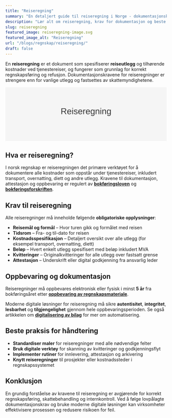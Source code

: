 ```yaml
---
title: "Reiseregning"
summary: "En detaljert guide til reiseregning i Norge - dokumentasjonskrav, skatteregler og praktiske tips for korrekt regnskapsføring og refusjon av reiseutlegg."
description: "Lær alt om reiseregning, krav for dokumentasjon og beste praksis for håndtering av reiseregninger i norsk regnskapsføring."
slug: reiseregning
featured_image: reiseregning-image.svg
featured_image_alt: "Reiseregning"
url: "/blogs/regnskap/reiseregning/"
draft: false
---
```


En **reiseregning** er et dokument som spesifiserer **reiseutlegg** og tilhørende kostnader ved tjenestereiser, og fungerer som grunnlag for korrekt regnskapsføring og refusjon. Dokumentasjonskravene for reiseregninger er strengere enn for vanlige utlegg og fastsettes av skattemyndighetene.

![Hva er reiseregning?](reiseregning-image.svg)

## Hva er reiseregning?

I norsk regnskap er reiseregningen det primære verktøyet for å dokumentere alle kostnader som oppstår under tjenestereiser, inkludert transport, overnatting, diett og andre utlegg. Kravene til dokumentasjon, attestasjon og oppbevaring er regulert av **[bokføringsloven](/blogs/regnskap/hva-er-bokforingsloven "Hva er Bokføringsloven? Komplett Guide til Norsk Bokføringslovgivning")** og **[bokføringsforskriften](/blogs/regnskap/hva-er-bokforingsforskriften "Hva er Bokføringsforskriften? Komplett Guide til Norske Bokføringskrav og Regler")**.

## Krav til reiseregning

Alle reiseregninger må inneholde følgende **obligatoriske opplysninger**:

* **Reisemål og formål** – Hvor turen gikk og formålet med reisen
* **Tidsrom** – Fra- og til-dato for reisen
* **Kostnadsspesifikasjon** – Detaljert oversikt over alle utlegg (for eksempel transport, overnatting, diett)
* **Beløp** – Hvert enkelt utlegg spesifisert med beløp inkludert MVA
* **Kvitteringer** – Originalkvitteringer for alle utlegg over fastsatt grense
* **Attestasjon** – Underskrift eller digital godkjenning fra ansvarlig leder

## Oppbevaring og dokumentasjon

Reiseregninger må oppbevares elektronisk eller fysisk i minst **5 år** fra bokføringsåret etter **[oppbevaring av regnskapsmateriale](/blogs/regnskap/oppbevaring-av-regnskapsmateriale "Oppbevaring av Regnskapsmateriale - Krav, Frister og Beste Praksis i Norge")**.

Moderne digitale løsninger for reiseregning må sikre **autentisitet**, **integritet**, **lesbarhet** og **tilgjengelighet** gjennom hele oppbevaringsperioden. Se også artikkelen om **[digitalisering av bilag](/blogs/regnskap/api-integrasjon-automatisering-regnskap "API-integrasjon og automatisering i regnskap")** for mer om automatisering.

## Beste praksis for håndtering

* **Standardiser maler** for reiseregninger med alle nødvendige felter
* **Bruk digitale verktøy** for skanning av kvitteringer og godkjenningsflyt
* **Implementer rutiner** for innlevering, attestasjon og arkivering
* **Knytt reiseregninger** til prosjekter eller kostnadssteder i regnskapssystemet

## Konklusjon

En grundig forståelse av kravene til reiseregning er avgjørende for korrekt regnskapsføring, skattebehandling og internkontroll. Ved å følge lovpålagte dokumentasjonskrav og bruke moderne digitale løsninger kan virksomheter effektivisere prosessen og redusere risikoen for feil.
